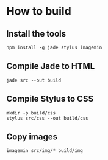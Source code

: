 # How to build

## Install the tools

    npm install -g jade stylus imagemin

## Compile Jade to HTML

    jade src --out build

## Compile Stylus to CSS

    mkdir -p build/css
    stylus src/css --out build/css

## Copy images

    imagemin src/img/* build/img
